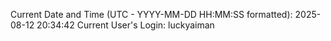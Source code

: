 Current Date and Time (UTC - YYYY-MM-DD HH:MM:SS formatted): 2025-08-12 20:34:42
Current User's Login: luckyaiman
